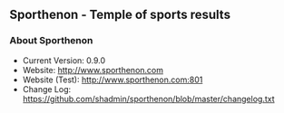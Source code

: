 ## Sporthenon - Temple of sports results
### About Sporthenon
<ul>
<li>Current Version: 0.9.0</li>
<li>Website: <a href="http://www.sporthenon.com/">http://www.sporthenon.com</a></li>
<li>Website (Test): <a href="http://www.sporthenon.com:801/">http://www.sporthenon.com:801</a></li>
<li>Change Log: <a href="https://github.com/shadmin/sporthenon/blob/master/changelog.txt">https://github.com/shadmin/sporthenon/blob/master/changelog.txt</a></li>
</ul>
